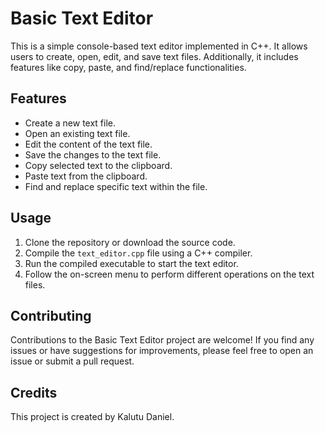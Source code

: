 # Basic Text Editor
This is a simple console-based text editor implemented in C++. It allows users to create, open, edit, and save text files. Additionally, it includes features like copy, paste, and find/replace functionalities.

## Features
- Create a new text file.
- Open an existing text file.
- Edit the content of the text file.
- Save the changes to the text file.
- Copy selected text to the clipboard.
- Paste text from the clipboard.
- Find and replace specific text within the file.

## Usage
1. Clone the repository or download the source code.
2. Compile the `text_editor.cpp` file using a C++ compiler.
3. Run the compiled executable to start the text editor.
4. Follow the on-screen menu to perform different operations on the text files.

## Contributing
Contributions to the Basic Text Editor project are welcome! If you find any issues or have suggestions for improvements, please feel free to open an issue or submit a pull request.

## Credits
This project is created by Kalutu Daniel.



